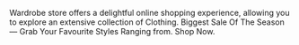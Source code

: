 Wardrobe store offers a delightful online shopping experience, allowing you to explore an extensive collection of Clothing. Biggest Sale Of The Season — Grab Your Favourite Styles Ranging from. Shop Now. 
